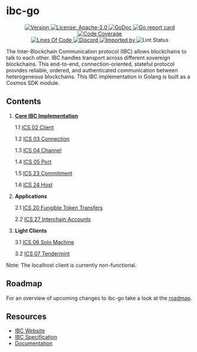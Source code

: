 # ibc-go
<div align="center">
  <a href="https://github.com/Finschia/ibc-go/releases/latest">
    <img alt="Version" src="https://img.shields.io/github/tag/Finschia/ibc-go.svg" />
  </a>
  <a href="https://github.com/Finschia/ibc-go/blob/main/LICENSE">
    <img alt="License: Apache-2.0" src="https://img.shields.io/github/license/Finschia/ibc-go.svg" />
  </a>
  <a href="https://pkg.go.dev/github.com/Finschia/ibc-go?tab=doc">
    <img alt="GoDoc" src="https://godoc.org/github.com/Finschia/ibc-go?status.svg" />
  </a>
  <a href="https://goreportcard.com/report/github.com/Finschia/ibc-go">
    <img alt="Go report card" src="https://goreportcard.com/badge/github.com/Finschia/ibc-go" />
  </a>
  <a href="https://codecov.io/gh/Finschia/ibc-go">
    <img alt="Code Coverage" src="https://codecov.io/gh/Finschia/ibc-go/branch/main/graph/badge.svg" />
  </a>
</div>
<div align="center">
  <a href="https://github.com/Finschia/ibc-go">
    <img alt="Lines Of Code" src="https://tokei.rs/b1/github/Finschia/ibc-go" />
  </a>
  <a href="https://discord.gg/AzefAFd">
    <img alt="Discord" src="https://img.shields.io/discord/669268347736686612.svg" />
  </a>
  <a href="https://sourcegraph.com/github.com/Finschia/ibc-go?badge">
    <img alt="Imported by" src="https://sourcegraph.com/github.com/Finschia/ibc-go/-/badge.svg" />
  </a>
    <img alt="Lint Status" src="https://github.com/line/cosmos-sdk/workflows/Lint/badge.svg" />
</div>

The Inter-Blockchain Communication protocol (IBC) allows blockchains to talk to each other. IBC handles transport across different sovereign blockchains. This end-to-end, connection-oriented, stateful protocol provides reliable, ordered, and authenticated communication between heterogeneous blockchains. This IBC implementation in Golang is built as a Cosmos SDK module.

## Contents

1. **[Core IBC Implementation](https://github.com/Finschia/ibc-go/tree/main/modules/core)**

    1.1 [ICS 02 Client](https://github.com/Finschia/ibc-go/tree/main/modules/core/02-client)

    1.2 [ICS 03 Connection](https://github.com/Finschia/ibc-go/tree/main/modules/core/03-connection)

    1.3 [ICS 04 Channel](https://github.com/Finschia/ibc-go/tree/main/modules/core/04-channel)

    1.4 [ICS 05 Port](https://github.com/Finschia/ibc-go/tree/main/modules/core/05-port)

    1.5 [ICS 23 Commitment](https://github.com/Finschia/ibc-go/tree/main/modules/core/23-commitment/types)

    1.6 [ICS 24 Host](https://github.com/Finschia/ibc-go/tree/main/modules/core/24-host)

2. **Applications**

    2.1 [ICS 20 Fungible Token Transfers](https://github.com/Finschia/ibc-go/tree/main/modules/apps/transfer)

    2.2 [ICS 27 Interchain Accounts](https://github.com/Finschia/ibc-go/tree/main/modules/apps/27-interchain-accounts)

3. **Light Clients**

    3.1 [ICS 06 Solo Machine](https://github.com/Finschia/ibc-go/tree/main/modules/light-clients/06-solomachine)

    3.2 [ICS 07 Tendermint](https://github.com/Finschia/ibc-go/tree/main/modules/light-clients/07-tendermint)

Note: The localhost client is currently non-functional. 

## Roadmap

For an overview of upcoming changes to ibc-go take a look at the [roadmap](./docs/roadmap/roadmap.md).

## Resources

- [IBC Website](https://ibcprotocol.org/)
- [IBC Specification](https://github.com/line/ibc)
- [Documentation](https://ibc.cosmos.network/main/ibc/overview.html)
